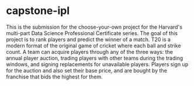 # capstone-ipl

This is the submission for the choose-your-own project for the Harvard's multi-part Data Science Professional Certificate series. The goal of this project is to rank players and predict the winner of a match. T20 is a modern format of the original game of cricket where each ball and strike count. A team can acquire players through any of the three ways: the annual player auction, trading players with other teams during the trading windows, and signing replacements for unavailable players. Players sign up for the auction and also set their base price, and are bought by the franchise that bids the highest for them.